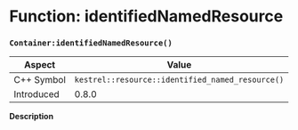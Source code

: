 
# Function: identifiedNamedResource
### `Container:identifiedNamedResource()`

| Aspect | Value |
| --- | --- |
| C++ Symbol | `kestrel::resource::identified_named_resource()` |
| Introduced | 0.8.0 |

**Description**


